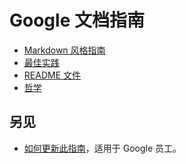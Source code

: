 # Google 文档指南

* [Markdown 风格指南](style.md)
* [最佳实践](best_practices.md)
* [README 文件](READMEs.md)
* [哲学](philosophy.md)

## 另见

* [如何更新此指南](https://goto.google.com/doc-guide)，适用于 Google 员工。